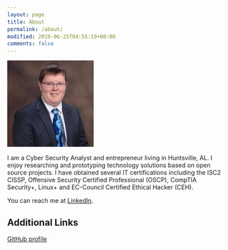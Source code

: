 ```yaml
---
layout: page
title: About
permalink: /about/
modified: 2019-06-25T04:55:19+00:00
comments: false
---
```


![bio photo](/images/bio-photo.jpg)

I am a Cyber Security Analyst and entrepreneur living in Huntsville, AL. I enjoy researching and prototyping technology solutions based on open source projects. I have obtained several IT certifications including the ISC2 CISSP, Offensive Security Certified Professional (OSCP), CompTIA Security+, Linux+ and EC-Council Certified Ethical Hacker (CEH).

You can reach me at <a href="https://www.linkedin.com/in/timothy-mullican-oscp-cissp-63476966" target="_blank">LinkedIn</a>.


## Additional Links

<a href="https://github.com/tjmullicani" target="_blank">GitHub profile</a>
